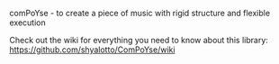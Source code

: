 comPoYse - to create a piece of music with rigid structure and flexible execution

Check out the wiki for everything you need to know about this library:
https://github.com/shyalotto/ComPoYse/wiki
